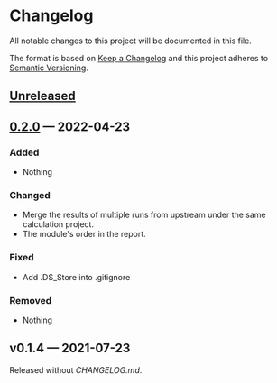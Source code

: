 # Changelog

All notable changes to this project will be documented in this file.

The format is based on [Keep a Changelog](http://keepachangelog.com)
and this project adheres to [Semantic Versioning](http://semver.org/spec/v2.0.0.html).


## [Unreleased]

## [0.2.0] — 2022-04-23
### Added
- Nothing
### Changed
- Merge the results of multiple runs from upstream under the same calculation project.
- The module's order in the report.
### Fixed
- Add .DS_Store into .gitignore
### Removed
- Nothing

## v0.1.4 — 2021-07-23
Released without _CHANGELOG.md_.


[0.1.8]: https://github.com/chinese-quartet/quartet-dseqc-report/compare/v0.1.4...0.2.0
[0.1.9]: https://github.com/chinese-quartet/quartet-dseqc-report/compare/0.2.0...0.1.9
[0.1.10]: https://github.com/chinese-quartet/quartet-dseqc-report/compare/0.1.9...0.1.10
[0.2.0]: https://github.com/chinese-quartet/quartet-dseqc-report/compare/0.1.10...0.2.0
[0.1.6]: https://github.com/chinese-quartet/quartet-dseqc-report/compare/0.2.0...0.1.6
[Unreleased]: https://github.com/chinese-quartet/quartet-dseqc-report/compare/0.1.6...HEAD
